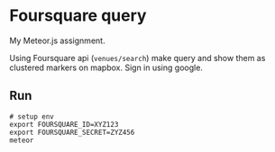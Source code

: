 # Foursquare query

My Meteor.js assignment.

Using Foursquare api (`venues/search`) make query and show them as clustered markers on mapbox. Sign in using google.

## Run


```shell
# setup env
export FOURSQUARE_ID=XYZ123
export FOURSQUARE_SECRET=ZYZ456
meteor
```
